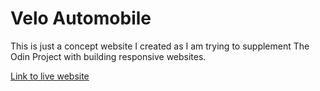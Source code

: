 # Velo Automobile
This is just a concept website I created as I am trying to supplement The Odin Project with building responsive websites.

[Link to live website](https://03tb.github.io/velo)
